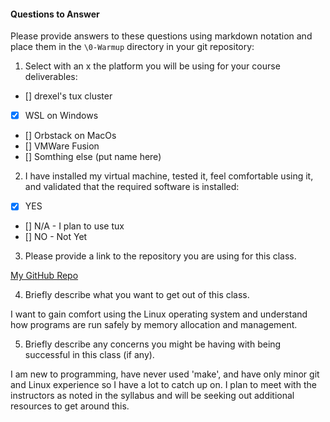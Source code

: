#### Questions to Answer

Please provide answers to these questions using markdown notation and place them in the `\0-Warmup` directory in your git repository:

1. Select with an x the platform you will be using for your course deliverables:
- [] drexel's tux cluster
- [x] WSL on Windows
- [] Orbstack on MacOs
- [] VMWare Fusion
- [] Somthing else (put name here)

2. I have installed my virtual machine, tested it, feel comfortable using it, and validated that the required software is installed:
- [x] YES
- [] N/A - I plan to use tux
- [] NO - Not Yet

3. Please provide a link to the repository you are using for this class.

[My GitHub Repo](https://github.com/Max-drxl/cs503)

4. Briefly describe what you want to get out of this class.

I want to gain comfort using the Linux operating system and understand how programs are run safely by memory allocation and management.

5. Briefly describe any concerns you might be having with being successful in this class (if any).

I am new to programming, have never used 'make', and have only minor git and Linux experience so I have a lot to catch up on. I plan to meet with the instructors as noted in the syllabus and will be seeking out additional resources to get around this.